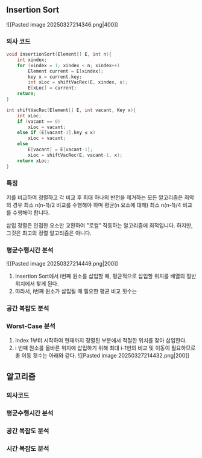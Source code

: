 ## Insertion Sort
![[Pasted image 20250327214346.png|400]]
### 의사 코드
```c
void insertionSort(Element[] E, int n){
	int xindex;
	for (xindex = 1; xindex < n; xindex++)
		Element current = E[xindex];
		key x = current.key;
		int xLoc = shiftVacRec(E, xindex, x);
		E[xLoc] = current;
	return;
}
```
```c
int shiftVacRec(Element[] E, int vacant, Key x){
	int xLoc;
	if (vacant == 0)
		xLoc = vacant;
	else if (E[vacant-1].key ≤ x)
		xLoc = vacant;
	else
		E[vacant] = E[vacant-1];
		xLoc = shiftVacRec(E, vacant-1, x);
	return xLoc;
}
```
### 특징
키를 비교하여 정렬하고 각 비교 후 최대 하나의 반전을 제거하는 모든 알고리즘은 최악의 경우 최소 n(n-1)/2 비교를 수행해야 하며 평균(n 요소에 대해) 최소 n(n-1)/4 비교를 수행해야 합니다.

삽입 정렬은 인접한 요소만 교환하여 "로컬" 작동하는 알고리즘에 최적입니다. 하지만, 그것은 최고의 정렬 알고리즘은 아니다.
### 평균수행시간 분석
![[Pasted image 20250327214449.png|200]]
1. Insertion Sort에서 i번째 원소를 삽입할 때, 평균적으로 삽입할 위치를 배열의 절반 위치에서 찾게 된다.
2. 따라서, i번째 원소가 삽입될 때 필요한 평균 비교 횟수는
### 공간 복잡도 분석

### Worst-Case 분석
1. Index 1부터 시작하여 현재까지 정렬된 부분에서 적절한 위치를 찾아 삽입한다.
2. i 번째 원소를 올바른 위치에 삽입하기 위해 최대 i-1번의 비교 및 이동이 필요하므로 총 이동 횟수는 아래와 같다.
![[Pasted image 20250327214432.png|200]]


## 알고리즘
### 의사코드
### 평균수행시간 분석
### 공간 복잡도 분석

### 시간 복잡도 분석
